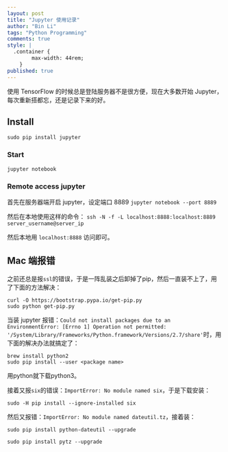 ```yaml
---
layout: post
title: "Jupyter 使用记录"
author: "Bin Li"
tags: "Python Programming"
comments: true
style: |
  .container {
        max-width: 44rem;
    } 
published: true
---
```


使用 TensorFlow 的时候总是登陆服务器不是很方便，现在大多数开始 Jupyter，每次重新搭都忘，还是记录下来的好。

## Install
`sudo pip install jupyter`

### Start

`jupyter notebook`

### Remote access jupyter

首先在服务器端开启 jupyter，设定端口 8889
`jupyter notebook --port 8889`

然后在本地使用这样的命令：
`ssh -N -f -L localhost:8888:localhost:8889 server_username@server_ip`

然后本地用 `localhost:8888` 访问即可。

## Mac 端报错
之前还总是报`ssl`的错误，于是一阵乱装之后卸掉了pip，然后一直装不上了，用了下面的方法解决：

```
curl -O https://bootstrap.pypa.io/get-pip.py
sudo python get-pip.py
```

当装 jupyter 报错：`Could not install packages due to an EnvironmentError: [Errno 1] Operation not permitted: '/System/Library/Frameworks/Python.framework/Versions/2.7/share'`时，用下面的解决办法就搞定了：

```
brew install python2
sudo pip install --user <package name>
```

用python就下载python3。

接着又报`six`的错误：`ImportError: No module named six`，于是下载安装：
```
sudo -H pip install --ignore-installed six
```

然后又报错：`ImportError: No module named dateutil.tz`，接着装：
```
sudo pip install python-dateutil --upgrade

sudo pip install pytz --upgrade
```

